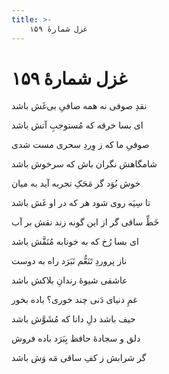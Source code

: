 ```yaml
---
title: >-
    غزل شمارهٔ ۱۵۹
---
```

# غزل شمارهٔ ۱۵۹

<div class="b" id="bn1"><div class="m1"><p>نقدِ صوفی نه همه صافیِ بی‌غَش باشد</p></div>
<div class="m2"><p>ای بسا خرقه که مُستوجبِ آتش باشد</p></div></div>
<div class="b" id="bn2"><div class="m1"><p>صوفیِ ما که ز وِردِ سحری مست شدی</p></div>
<div class="m2"><p>شامگاهش نگران باش که سرخوش باشد</p></div></div>
<div class="b" id="bn3"><div class="m1"><p>خوش بُوَد گر مَحَکِ تجربه آید به میان</p></div>
<div class="m2"><p>تا سِیَه روی شود هر که در او غَش باشد</p></div></div>
<div class="b" id="bn4"><div class="m1"><p>خَطِّ ساقی گر از این گونه زند نقش بر آب</p></div>
<div class="m2"><p>ای بسا رُخ که به خونابه مُنَقَّش باشد</p></div></div>
<div class="b" id="bn5"><div class="m1"><p>ناز پروردِ تَنَعُّم نَبَرَد راه به دوست</p></div>
<div class="m2"><p>عاشقی شیوهٔ رندانِ بلاکش باشد</p></div></div>
<div class="b" id="bn6"><div class="m1"><p>غمِ دنیای دَنی چند خوری؟ باده بخور</p></div>
<div class="m2"><p>حیف باشد دلِ دانا که مُشَوَّش باشد</p></div></div>
<div class="b" id="bn7"><div class="m1"><p>دلق و سجادهٔ حافظ بِبَرَد باده فروش</p></div>
<div class="m2"><p>گر شرابش ز کفِ ساقی مَه وَش باشد</p></div></div>
